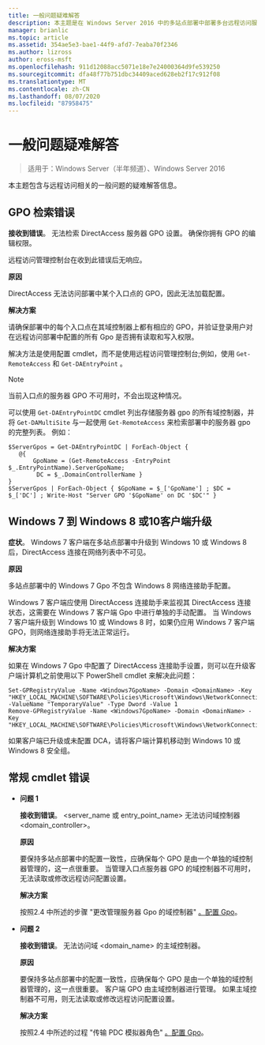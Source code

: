 ```yaml
---
title: 一般问题疑难解答
description: 本主题是在 Windows Server 2016 中的多站点部署中部署多台远程访问服务器指南的一部分。
manager: brianlic
ms.topic: article
ms.assetid: 354ae5e3-bae1-44f9-afd7-7eaba70f2346
ms.author: lizross
author: eross-msft
ms.openlocfilehash: 911d12088acc5071e18e7e24000364d9fe539250
ms.sourcegitcommit: dfa48f77b751dbc34409aced628eb2f17c912f08
ms.translationtype: MT
ms.contentlocale: zh-CN
ms.lasthandoff: 08/07/2020
ms.locfileid: "87958475"
---
```

# <a name="troubleshooting-general-issues"></a>一般问题疑难解答

>适用于：Windows Server（半年频道）、Windows Server 2016

本主题包含与远程访问相关的一般问题的疑难解答信息。

## <a name="gpo-retrieval-error"></a>GPO 检索错误
**接收到错误**。 无法检索 DirectAccess 服务器 GPO 设置。 确保你拥有 GPO 的编辑权限。

远程访问管理控制台在收到此错误后无响应。

**原因**

DirectAccess 无法访问部署中某个入口点的 GPO，因此无法加载配置。

**解决方案**

请确保部署中的每个入口点在其域控制器上都有相应的 GPO，并验证登录用户对在远程访问部署中配置的所有 Gpo 是否拥有读取和写入权限。

解决方法是使用配置 cmdlet，而不是使用远程访问管理控制台;例如，使用 `Get-RemoteAccess` 和 `Get-DAEntryPoint` 。

> [!NOTE]
> 当前入口点的服务器 GPO 不可用时，不会出现这种情况。

可以使用 `Get-DAEntryPointDC` cmdlet 列出存储服务器 gpo 的所有域控制器，并将 `Get-DAMultiSite` 与一起使用 `Get-RemoteAccess` 来检索部署中的服务器 gpo 的完整列表。 例如：

```
$ServerGpos = Get-DAEntryPointDC | ForEach-Object {
   @{
       GpoName = (Get-RemoteAccess -EntryPoint $_.EntryPointName).ServerGpoName;
        DC = $_.DomainControllerName }
}
$ServerGpos | ForEach-Object { $GpoName = $_['GpoName'] ; $DC = $_['DC'] ; Write-Host "Server GPO '$GpoName' on DC '$DC'" }
```

## <a name="windows-7-to-windows-8-or-10-client-upgrade"></a>Windows 7 到 Windows 8 或10客户端升级
**症状**。 Windows 7 客户端在多站点部署中升级到 Windows 10 或 Windows 8 后，DirectAccess 连接在网络列表中不可见。

**原因**

多站点部署中的 Windows 7 Gpo 不包含 Windows 8 网络连接助手配置。

 Windows 7 客户端应使用 DirectAccess 连接助手来监视其 DirectAccess 连接状态，这需要在 Windows 7 客户端 Gpo 中进行单独的手动配置。 当 Windows 7 客户端升级到 Windows 10 或 Windows 8 时，如果仍应用 Windows 7 客户端 GPO，则网络连接助手将无法正常运行。

**解决方案**

如果在 Windows 7 Gpo 中配置了 DirectAccess 连接助手设置，则可以在升级客户端计算机之前使用以下 PowerShell cmdlet 来解决此问题：

```
Set-GPRegistryValue -Name <Windows7GpoName> -Domain <DomainName> -Key "HKEY_LOCAL_MACHINE\SOFTWARE\Policies\Microsoft\Windows\NetworkConnectivityAssistant" -ValueName "TemporaryValue" -Type Dword -Value 1
Remove-GPRegistryValue -Name <Windows7GpoName> -Domain <DomainName> -Key "HKEY_LOCAL_MACHINE\SOFTWARE\Policies\Microsoft\Windows\NetworkConnectivityAssistant"
```

如果客户端已升级或未配置 DCA，请将客户端计算机移动到 Windows 10 或 Windows 8 安全组。

## <a name="general-cmdlet-errors"></a>常规 cmdlet 错误

-   **问题 1**

    **接收到错误**。 <server_name 或 entry_point_name> 无法访问域控制器 <domain_controller>。

    **原因**

    要保持多站点部署中的配置一致性，应确保每个 GPO 是由一个单独的域控制器管理的，这一点很重要。 当管理入口点服务器 GPO 的域控制器不可用时，无法读取或修改远程访问配置设置。

    **解决方案**

    按照2.4 中所述的步骤 "更改管理服务器 Gpo 的域控制器" [。配置 Gpo](assetId:///b1960686-a81e-4f48-83f1-cc4ea484df43#ConfigGPOs)。

-   **问题 2**

    **接收到错误**。 无法访问域 <domain_name> 的主域控制器。

    **原因**

    要保持多站点部署中的配置一致性，应确保每个 GPO 是由一个单独的域控制器管理的，这一点很重要。 客户端 GPO 由主域控制器进行管理。 如果主域控制器不可用，则无法读取或修改远程访问配置设置。

    **解决方案**

    按照2.4 中所述的过程 "传输 PDC 模拟器角色" [。配置 Gpo](assetId:///b1960686-a81e-4f48-83f1-cc4ea484df43#ConfigGPOs)。




